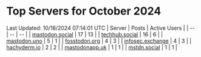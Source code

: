 # Top Servers for October 2024
Last Updated: 10/18/2024 07:14:01 UTC
| Server | Posts | Active Users |
| -- | -- | -- |
| [mastodon.social](https://mastodon.social/tags/PowerShell) | 17 | 13 |
| [techhub.social](https://techhub.social/tags/PowerShell) | 16 | 6 |
| [mastodon.uno](https://mastodon.uno/tags/PowerShell) | 5 | 1 |
| [fosstodon.org](https://fosstodon.org/tags/PowerShell) | 4 | 3 |
| [infosec.exchange](https://infosec.exchange/tags/PowerShell) | 4 | 3 |
| [hachyderm.io](https://hachyderm.io/tags/PowerShell) | 2 | 2 |
| [mastodonapp.uk](https://mastodonapp.uk/tags/PowerShell) | 1 | 1 |
| [mstdn.social](https://mstdn.social/tags/PowerShell) | 1 | 1 |

